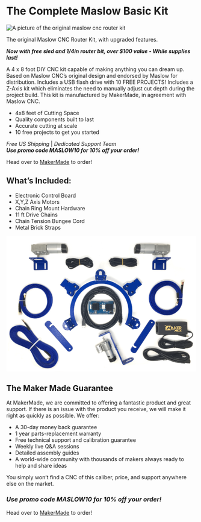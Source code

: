 # The Complete Maslow Basic Kit

![A picture of the original maslow cnc router kit](https://github.com/anthonygilbertt/The-Original-Maslow-CNC/blob/Updates-September-21-2021/Maslow.jpg)

The original Maslow CNC Router Kit, with upgraded features.

***Now with free sled and 1/4in router bit, over $100 value - While supplies last!***

A 4 x 8 foot DIY CNC kit capable of making anything you can dream up. Based on Maslow CNC’s original design and endorsed by Maslow for distribution. Includes a USB flash drive with 10 FREE PROJECTS!
Includes a Z-Axis kit which eliminates the need to manually adjust cut depth during the project build. This kit is manufactured by MakerMade, in agreement with Maslow CNC.

* 4x8 feet of Cutting Space
* Quality components built to last 
* Accurate cutting at scale 
* 10 free projects to get you started

*Free US Shipping* | *Dedicated Support Team*  
***Use promo code MASLOW10 for 10% off your order!***

Head over to [MakerMade](https://makermade.com/collections/all/products/basic-maslow-cnc-kit) to order!

## What’s Included:

* Electronic Control Board
* X,Y,Z Axis Motors
* Chain Ring Mount Hardware
* 11 ft Drive Chains
* Chain Tension Bungee Cord
* Metal Brick Straps


![Maslow Original Kit Contents](https://raw.githubusercontent.com/MaslowCommunityGarden/The-Original-Maslow-CNC/Updates-August-2021/Complete_Kit-_Minus_Hardware-SMALL.png)

## The Maker Made Guarantee

At MakerMade, we are committed to offering a fantastic product and great support. If there is an issue with the product you receive, we will make it right as quickly as possible. We offer:

* A 30-day money back guarantee
* 1 year parts-replacement warranty
* Free technical support and calibration guarantee
* Weekly live Q&A sessions
* Detailed assembly guides
* A world-wide community with thousands of makers always ready to help and share ideas

You simply won’t find a CNC of this caliber, price, and support anywhere else on the market.

### ***Use promo code MASLOW10 for 10% off your order!***

Head over to [MakerMade](https://makermade.com/collections/all/products/basic-maslow-cnc-kit) to order!
